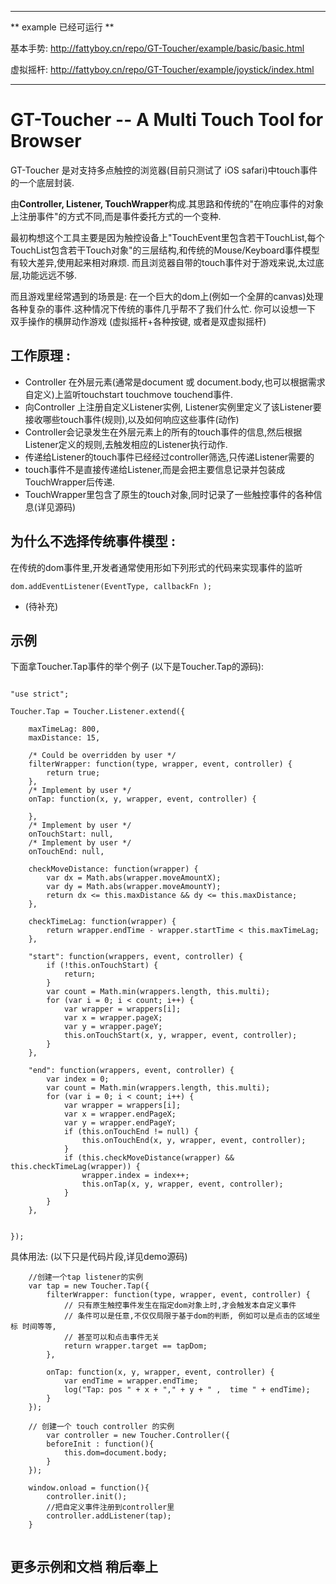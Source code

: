 ---------------

** example 已经可运行 **

基本手势: <http://fattyboy.cn/repo/GT-Toucher/example/basic/basic.html>

虚拟摇杆: <http://fattyboy.cn/repo/GT-Toucher/example/joystick/index.html>

---------------


GT-Toucher -- A Multi Touch Tool for Browser
=========================

GT-Toucher 是对支持多点触控的浏览器(目前只测试了 iOS safari)中touch事件的一个底层封装.

由**Controller, Listener, TouchWrapper**构成.其思路和传统的"在响应事件的对象上注册事件"的方式不同,而是事件委托方式的一个变种.

最初构想这个工具主要是因为触控设备上"TouchEvent里包含若干TouchList,每个TouchList包含若干Touch对象"的三层结构,和传统的Mouse/Keyboard事件模型有较大差异,使用起来相对麻烦.
而且浏览器自带的touch事件对于游戏来说,太过底层,功能远远不够.

而且游戏里经常遇到的场景是: 在一个巨大的dom上(例如一个全屏的canvas)处理各种复杂的事件.这种情况下传统的事件几乎帮不了我们什么忙.
你可以设想一下 双手操作的横屏动作游戏 (虚拟摇杆+各种按键, 或者是双虚拟摇杆)


工作原理 : 
---------------------
* Controller 在外层元素(通常是document 或 document.body,也可以根据需求自定义)上监听touchstart touchmove touchend事件.
* 向Controller 上注册自定义Listener实例, Listener实例里定义了该Listener要接收哪些touch事件(规则),以及如何响应这些事件(动作)
* Controller会记录发生在外层元素上的所有的touch事件的信息,然后根据Listener定义的规则,去触发相应的Listener执行动作.
* 传递给Listener的touch事件已经经过controller筛选,只传递Listener需要的
* touch事件不是直接传递给Listener,而是会把主要信息记录并包装成TouchWrapper后传递.
* TouchWrapper里包含了原生的touch对象,同时记录了一些触控事件的各种信息(详见源码)


为什么不选择传统事件模型 : 
---------------------
在传统的dom事件里,开发者通常使用形如下列形式的代码来实现事件的监听

	dom.addEventListener(EventType, callbackFn );


* (待补充)



示例
-----------------
下面拿Toucher.Tap事件的举个例子 (以下是Toucher.Tap的源码):


```

"use strict";

Toucher.Tap = Toucher.Listener.extend({

    maxTimeLag: 800,
    maxDistance: 15,

    /* Could be overridden by user */
    filterWrapper: function(type, wrapper, event, controller) {
        return true;
    },
    /* Implement by user */
    onTap: function(x, y, wrapper, event, controller) {

    },
    /* Implement by user */
    onTouchStart: null,
    /* Implement by user */
    onTouchEnd: null,

    checkMoveDistance: function(wrapper) {
        var dx = Math.abs(wrapper.moveAmountX);
        var dy = Math.abs(wrapper.moveAmountY);
        return dx <= this.maxDistance && dy <= this.maxDistance;
    },

    checkTimeLag: function(wrapper) {
        return wrapper.endTime - wrapper.startTime < this.maxTimeLag;
    },

    "start": function(wrappers, event, controller) {
        if (!this.onTouchStart) {
            return;
        }
        var count = Math.min(wrappers.length, this.multi);
        for (var i = 0; i < count; i++) {
            var wrapper = wrappers[i];
            var x = wrapper.pageX;
            var y = wrapper.pageY;
            this.onTouchStart(x, y, wrapper, event, controller);
        }
    },

    "end": function(wrappers, event, controller) {
        var index = 0;
        var count = Math.min(wrappers.length, this.multi);
        for (var i = 0; i < count; i++) {
            var wrapper = wrappers[i];
            var x = wrapper.endPageX;
            var y = wrapper.endPageY;
            if (this.onTouchEnd != null) {
                this.onTouchEnd(x, y, wrapper, event, controller);
            }
            if (this.checkMoveDistance(wrapper) && this.checkTimeLag(wrapper)) {
                wrapper.index = index++;
                this.onTap(x, y, wrapper, event, controller);
            }
        }
    },


});

```


	
具体用法: (以下只是代码片段,详见demo源码)


```
    //创建一个tap listener的实例
	var tap = new Toucher.Tap({
	    filterWrapper: function(type, wrapper, event, controller) {
	        // 只有原生触控事件发生在指定dom对象上时,才会触发本自定义事件
	        // 条件可以是任意,不仅仅局限于基于dom的判断, 例如可以是点击的区域坐标 时间等等,
	        // 甚至可以和点击事件无关
	        return wrapper.target == tapDom;
	    },

	    onTap: function(x, y, wrapper, event, controller) {
	        var endTime = wrapper.endTime;
	        log("Tap: pos " + x + "," + y + " ,  time " + endTime);
	    }
	});

    // 创建一个 touch controller 的实例
        var controller = new Toucher.Controller({
        beforeInit : function(){
            this.dom=document.body;
        }
    });

    window.onload = function(){
        controller.init();
        //把自定义事件注册到controller里
        controller.addListener(tap);
    }
	
```


更多示例和文档 稍后奉上
--------------------



